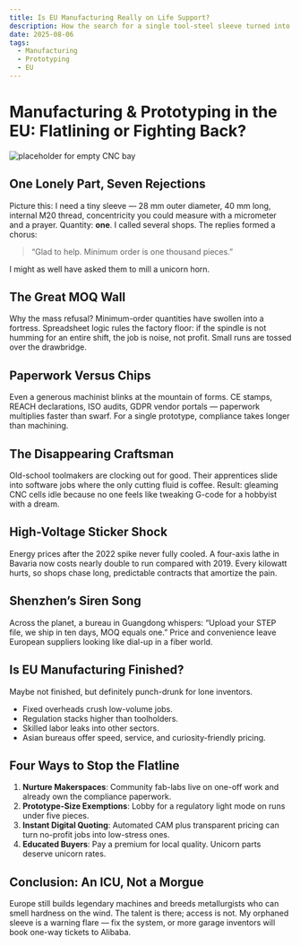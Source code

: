 ```yaml
---
title: Is EU Manufacturing Really on Life Support?
description: How the search for a single tool-steel sleeve turned into a guided tour of everything wrong with European prototyping.
date: 2025-08-06
tags:
  - Manufacturing
  - Prototyping
  - EU
---
```


# Manufacturing & Prototyping in the EU: Flatlining or Fighting Back?

![placeholder for empty CNC bay](/img/empty-cnc.png)

## One Lonely Part, Seven Rejections

Picture this: I need a tiny sleeve — 28 mm outer diameter, 40 mm long, internal M20 thread, concentricity you could measure with a micrometer and a prayer. Quantity: **one**.
I called several shops. The replies formed a chorus:

> “Glad to help. Minimum order is one thousand pieces.”

I might as well have asked them to mill a unicorn horn.

## The Great MOQ Wall

Why the mass refusal? Minimum-order quantities have swollen into a fortress. Spreadsheet logic rules the factory floor: if the spindle is not humming for an entire shift, the job is noise, not profit. Small runs are tossed over the drawbridge.

## Paperwork Versus Chips

Even a generous machinist blinks at the mountain of forms. CE stamps, REACH declarations, ISO audits, GDPR vendor portals — paperwork multiplies faster than swarf. For a single prototype, compliance takes longer than machining.

## The Disappearing Craftsman

Old-school toolmakers are clocking out for good. Their apprentices slide into software jobs where the only cutting fluid is coffee. Result: gleaming CNC cells idle because no one feels like tweaking G-code for a hobbyist with a dream.

## High-Voltage Sticker Shock

Energy prices after the 2022 spike never fully cooled. A four-axis lathe in Bavaria now costs nearly double to run compared with 2019. Every kilowatt hurts, so shops chase long, predictable contracts that amortize the pain.

## Shenzhen’s Siren Song

Across the planet, a bureau in Guangdong whispers: “Upload your STEP file, we ship in ten days, MOQ equals one.” Price and convenience leave European suppliers looking like dial-up in a fiber world.

## Is EU Manufacturing Finished?

Maybe not finished, but definitely punch-drunk for lone inventors.

- Fixed overheads crush low-volume jobs.
- Regulation stacks higher than toolholders.
- Skilled labor leaks into other sectors.
- Asian bureaus offer speed, service, and curiosity-friendly pricing.

## Four Ways to Stop the Flatline

1. **Nurture Makerspaces**: Community fab-labs live on one-off work and already own the compliance paperwork.
2. **Prototype-Size Exemptions**: Lobby for a regulatory light mode on runs under five pieces.
3. **Instant Digital Quoting**: Automated CAM plus transparent pricing can turn no-profit jobs into low-stress ones.
4. **Educated Buyers**: Pay a premium for local quality. Unicorn parts deserve unicorn rates.

## Conclusion: An ICU, Not a Morgue

Europe still builds legendary machines and breeds metallurgists who can smell hardness on the wind. The talent is there; access is not. My orphaned sleeve is a warning flare — fix the system, or more garage inventors will book one-way tickets to Alibaba.
